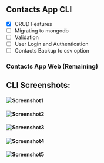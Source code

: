 ## Contacts App CLI

- [x] CRUD Features
- [ ] Migrating to mongodb
- [ ] Validation
- [ ] User Login and Authentication
- [ ] Contacts Backup to csv option

### Contacts App Web (Remaining)


## CLI Screenshots:  

#### ![Screenshot1](https://cdn.rawgit.com/avidLearnerInProgress/node-contacts-app/9f105c72/CLI/screenshots/SS1.PNG)
#### ![Screenshot2](https://cdn.rawgit.com/avidLearnerInProgress/node-contacts-app/9f105c72/CLI/screenshots/SS2.PNG)
#### ![Screenshot3](https://cdn.rawgit.com/avidLearnerInProgress/node-contacts-app/9f105c72/CLI/screenshots/SS3.PNG)
#### ![Screenshot4](https://cdn.rawgit.com/avidLearnerInProgress/node-contacts-app/9f105c72/CLI/screenshots/SS4.PNG)
#### ![Screenshot5](https://cdn.rawgit.com/avidLearnerInProgress/node-contacts-app/9f105c72/CLI/screenshots/SS5.PNG)


